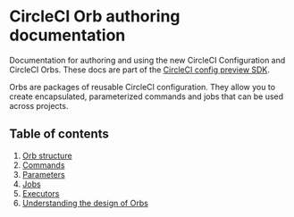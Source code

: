 # CircleCI Orb authoring documentation

Documentation for authoring and using the new CircleCI Configuration and CircleCI Orbs. These docs are part of the [CircleCI config preview SDK](https://github.com/CircleCI-Public/config-preview-sdk).

Orbs are packages of reusable CircleCI configuration. They allow you to create encapsulated, parameterized commands and jobs that can be used across projects.

## Table of contents
1. [Orb structure](structure.md)
1. [Commands](commands.md)
1. [Parameters](parameters.md)
1. [Jobs](jobs.md)
1. [Executors](executors.md)
1. [Understanding the design of Orbs](design-approach.md)
